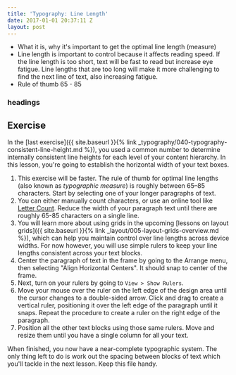 ```yaml
---
title: 'Typography: Line Length'
date: 2017-01-01 20:37:11 Z
layout: post
---
```


* What it is, why it's important to get the optimal line length (measure)
* Line length is important to control because it affects reading speed. If the line length is too short, text will be fast to read but increase eye fatigue. Line lengths that are too long will make it more challenging to find the next line of text, also increasing fatigue.
* Rule of thumb 65 - 85


### headings

<!--more-->
## Exercise
In the [last exercise]({{ site.baseurl }}{% link _typography/040-typography-consistent-line-height.md %}), you used a common number to determine internally consistent line heights for each level of your content hierarchy. In this lesson, you're going to establish the horizontal width of your text boxes.

1. This exercise will be faster. The rule of thumb for optimal line lengths (also known as *typographic measure*) is roughly between 65–85 characters. Start by selecting one of your longer paragraphs of text.
2. You can either manually count characters, or use an online tool like [Letter Count](https://www.lettercount.com/). Reduce the width of your paragraph text until there are roughly 65-85 characters on a single line.
3. You will learn more about using grids in the upcoming [lessons on layout grids]({{ site.baseurl }}{% link _layout/005-layout-grids-overview.md %}), which can help you maintain control over line lengths across device widths. For now however, you will use simple rulers to keep your line lengths consistent across your text blocks.
4. Center the paragraph of text in the frame by going to the Arrange menu, then selecting "Align Horizontal Centers". It should snap to center of the frame.
5. Next, turn on your rulers by going to `View > Show Rulers`.
6. Move your mouse over the ruler on the left edge of the design area until the cursor changes to a double-sided arrow. Click and drag to create a vertical ruler, positioning it over the left edge of the paragraph until it snaps. Repeat the procedure to create a ruler on the right edge of the paragraph.
7. Position all the other text blocks using those same rulers. Move and resize them until you have a single column for all your text.

When finished, you now have a near-complete typographic system. The only thing left to do is work out the spacing between blocks of text which you'll tackle in the next lesson. Keep this file handy.
